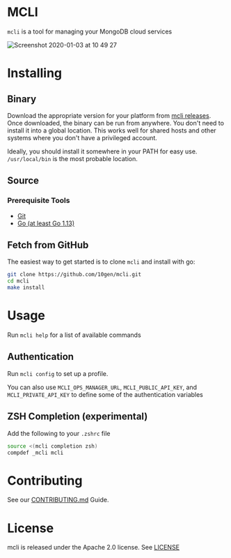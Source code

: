 # MCLI

`mcli` is a tool for managing your MongoDB cloud services

![Screenshot 2020-01-03 at 10 49 27](https://user-images.githubusercontent.com/461027/71719742-2e0dc000-2e17-11ea-885c-385a80aea95a.png)

# Installing
## Binary
Download the appropriate version for your platform from [mcli releases](https://github.com/10gen/mcli/releases). 
Once downloaded, the binary can be run from anywhere.
You don't need to install it into a global location. 
This works well for shared hosts and other systems where you don't have a privileged account.

Ideally, you should install it somewhere in your PATH for easy use. `/usr/local/bin` is the most probable location.

## Source 

### Prerequisite Tools 
- [Git](https://git-scm.com/)
- [Go (at least Go 1.13)](https://golang.org/dl/)

## Fetch from GitHub 
The easiest way to get started is to clone `mcli` and install with go:

```bash
git clone https://github.com/10gen/mcli.git
cd mcli
make install
```

# Usage

Run `mcli help` for a list of available commands

## Authentication
Run `mcli config` to set up a profile.

You can also use `MCLI_OPS_MANAGER_URL`, `MCLI_PUBLIC_API_KEY`, and `MCLI_PRIVATE_API_KEY` to define some of the authentication variables

## ZSH Completion (experimental)
Add the following to your `.zshrc` file

```bash
source <(mcli completion zsh)
compdef _mcli mcli
```

# Contributing

See our [CONTRIBUTING.md](CONTRIBUTING.md) Guide.

# License

mcli is released under the Apache 2.0 license. See [LICENSE](LICENSE)
